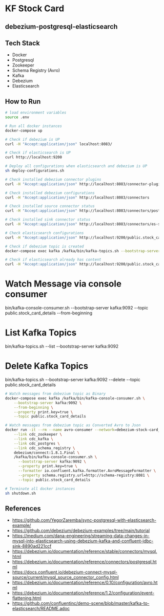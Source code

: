 # KF Stock Card 
## debezium-postgresql-elasticsearch

## Tech Stack
- Docker
- Postgresql
- Zookeeper
- Schema Registry (Avro)
- Kafka
- Debezium
- Elasticsearch

## How to Run
```sh
# load environment variables
source .env

# Run all docker instances
docker-compose up
```

```sh
# Check if debezium is UP
curl -H "Accept:application/json" localhost:8083/
```

```sh
# Check if elasticsearch is UP
curl http://localhost:9200
```


```sh
# Deploy all configurations when elasticsearch and debezium is UP
sh deploy-configurations.sh
```

```sh
# Check installed debezium connector plugins
curl -H "Accept:application/json" http://localhost:8083/connector-plugins
```

```sh
# Check installed debezium configurations
curl -H "Accept:application/json" http://localhost:8083/connectors
```

```sh
# Check installed source connector status
curl -H "Accept:application/json" http://localhost:8083/connectors/postgres-stock_card_details-source/status
```

```sh
# Check installed sink connector status
curl -H "Accept:application/json" http://localhost:8083/connectors/es-stock_card_details-sink/status
```

```sh
# Check elasticsearch configurations
curl -H "Accept:application/json" http://localhost:9200/public.stock_card_details
```

```sh
# Check if debezium topic is created 
docker-compose exec kafka /kafka/bin/kafka-topics.sh --bootstrap-server kafka:9092 --list
```

```sh
# Check if elasticsearch already has content
curl -H "Accept:application/json" http://localhost:9200/public.stock_card_details/_search?pretty
```

# Watch Message via console consumer
bin/kafka-console-consumer.sh --bootstrap-server kafka:9092 --topic public.stock_card_details --from-beginning

# List Kafka Topics
bin/kafka-topics.sh --list --bootstrap-server kafka:9092

# Delete Kafka Topics
bin/kafka-topics.sh --bootstrap-server kafka:9092 --delete --topic public.stock_card_details

```sh
# Watch messages from debezium topic as Binary
docker-compose exec kafka /kafka/bin/kafka-console-consumer.sh \
    --bootstrap-server kafka:9092 \
    --from-beginning \
    --property print.key=true \
    --topic public.stock_card_details

# Watch messages from debezium topic as Converted Avro to Json
docker run -it --rm --name avro-consumer --network=debezium-stock-card_default \
    --link cdc_zookeeper \
    --link cdc_kafka \
    --link cdc_postgres \
    --link cdc_schema_registry \
    debezium/connect:1.8.1.Final \
    /kafka/bin/kafka-console-consumer.sh \
      --bootstrap-server kafka:9092 \
      --property print.key=true \
      --formatter io.confluent.kafka.formatter.AvroMessageFormatter \
      --property schema.registry.url=http://schema-registry:8081 \
      --topic public.stock_card_details

# Terminate all docker instances
sh shutdown.sh
```

## References
- https://github.com/YegorZaremba/sync-postgresql-with-elasticsearch-example/
- https://github.com/debezium/debezium-examples/tree/main/tutorial
- https://medium.com/dana-engineering/streaming-data-changes-in-mysql-into-elasticsearch-using-debezium-kafka-and-confluent-jdbc-sink-8890ad221ccf
- https://debezium.io/documentation/reference/stable/connectors/mysql.html
- https://debezium.io/documentation/reference/connectors/postgresql.html
- https://docs.confluent.io/debezium-connect-mysql-source/current/mysql_source_connector_config.html
- https://debezium.io/documentation/reference/0.10/configuration/avro.html
- https://debezium.io/documentation/reference/1.2/configuration/event-flattening.html
- https://github.com/confluentinc/demo-scene/blob/master/kafka-to-elasticsearch/README.adoc